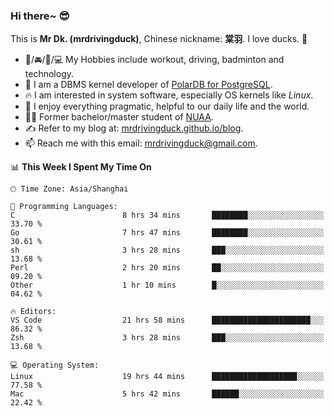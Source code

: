 ### Hi there~ 😎

This is **Mr Dk. (mrdrivingduck)**, Chinese nickname: **棠羽**. I love ducks. 🦆

- 💪/🚘/🏸/💻 My Hobbies include workout, driving, badminton and technology.
- 🍊 I am a DBMS kernel developer of [PolarDB for PostgreSQL](https://github.com/ApsaraDB/PolarDB-for-PostgreSQL).
- 🔥 I am interested in system software, especially OS kernels like *Linux*.
- 🔧 I enjoy everything pragmatic, helpful to our daily life and the world.
- 👨‍🎓 Former bachelor/master student of [NUAA](https://en.wikipedia.org/wiki/Nanjing_University_of_Aeronautics_and_Astronautics).
- ✍ Refer to my blog at: [mrdrivingduck.github.io/blog](https://mrdrivingduck.github.io/blog/).
- 📫 Reach me with this email: [mrdrivingduck@gmail.com](mailto:mrdrivingduck@gmail.com).

<!--START_SECTION:waka-->
📊 **This Week I Spent My Time On** 

```text
🕑︎ Time Zone: Asia/Shanghai

💬 Programming Languages: 
C                        8 hrs 34 mins       ████████░░░░░░░░░░░░░░░░░   33.70 % 
Go                       7 hrs 47 mins       ████████░░░░░░░░░░░░░░░░░   30.61 % 
sh                       3 hrs 28 mins       ███░░░░░░░░░░░░░░░░░░░░░░   13.68 % 
Perl                     2 hrs 20 mins       ██░░░░░░░░░░░░░░░░░░░░░░░   09.20 % 
Other                    1 hr 10 mins        █░░░░░░░░░░░░░░░░░░░░░░░░   04.62 % 

🔥 Editors: 
VS Code                  21 hrs 58 mins      ██████████████████████░░░   86.32 % 
Zsh                      3 hrs 28 mins       ███░░░░░░░░░░░░░░░░░░░░░░   13.68 % 

💻 Operating System: 
Linux                    19 hrs 44 mins      ███████████████████░░░░░░   77.58 % 
Mac                      5 hrs 42 mins       ██████░░░░░░░░░░░░░░░░░░░   22.42 % 
```


<!--END_SECTION:waka-->

<!-- ![Mr Dk.'s GitHub Stats](https://github-readme-stats.vercel.app/api?username=mrdrivingduck&count_private&show_icons=true&theme=buefy) -->

<!-- ![Most Used Languages](https://github-readme-stats.vercel.app/api/top-langs/?username=mrdrivingduck&exclude_repo=mips32-CPU,snort-tcp-socket&theme=buefy&layout=compact&langs_count=10) -->


<!--
**mrdrivingduck/mrdrivingduck** is a ✨ _special_ ✨ repository because its `README.md` (this file) appears on your GitHub profile.

Here are some ideas to get you started:

- 🔭 I’m currently working on ...
- 🌱 I’m currently learning ...
- 👯 I’m looking to collaborate on ...
- 🤔 I’m looking for help with ...
- 💬 Ask me about ...
- 📫 How to reach me: ...
- 😄 Pronouns: ...
- ⚡ Fun fact: ...
-->
